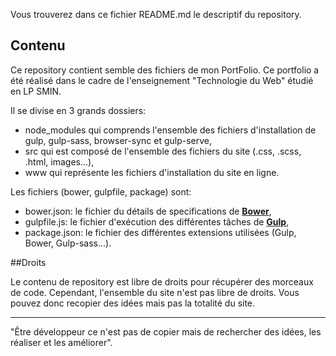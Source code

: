 Vous trouverez dans ce fichier README.md le descriptif du repository.

## Contenu

Ce repository contient semble des fichiers de mon PortFolio.
Ce portfolio a été réalisé dans le cadre de l'enseignement "Technologie du Web" étudié en LP SMIN.

Il se divise en 3 grands dossiers:
* node_modules qui comprends l'ensemble des fichiers d'installation de gulp, gulp-sass, browser-sync et gulp-serve,
* src qui est composé de l'ensemble des fichiers du site (.css, .scss, .html, images...), 
* www qui représente les fichiers d'installation du site en ligne.

Les fichiers (bower, gulpfile, package) sont:
* bower.json: le fichier du détails de specifications de **[Bower](http://bower.io/)**,
* gulpfile.js: le fichier d'exécution des différentes tâches de **[Gulp](http://gulpjs.com/)**,
* package.json: le fichier des différentes extensions utilisées (Gulp, Bower, Gulp-sass...).

##Droits

Le contenu de repository est libre de droits pour récupérer des morceaux de code. Cependant, l'ensemble du site n'est pas libre de droits. Vous pouvez donc recopier des idées mais pas la totalité du site.

---

"Être développeur ce n'est pas de copier mais de rechercher des idées, les réaliser et les améliorer".
